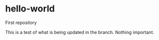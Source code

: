 # hello-world
First repository

This is a test of what is being updated in the branch. Nothing important.
